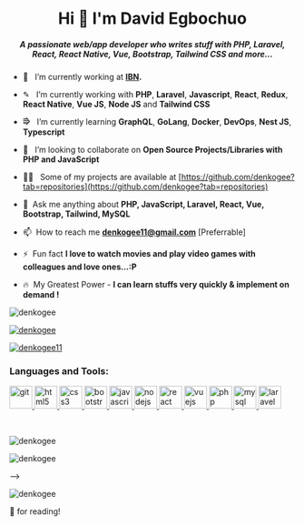 <h1 align="center">Hi 👋 I'm David Egbochuo</h1>

<h5 align="center">A passionate web/app developer who writes stuff with PHP, Laravel, React, React Native, Vue, Bootstrap, Tailwind CSS and more...</h5>


- 🔭  &nbsp; I’m currently working at  **[IBN](https://ibn.com.ng).**

- ✎ &nbsp; I’m currently working with  **PHP**, **Laravel**, **Javascript**, **React**, **Redux**, **React Native**, **Vue JS**, **Node JS** and **Tailwind CSS**

- ⭆  &nbsp; I’m currently learning **GraphQL**, **GoLang**, **Docker**, **DevOps**, **Nest JS**, **Typescript**

- 👯  &nbsp; I’m looking to collaborate on **Open Source Projects/Libraries with PHP and JavaScript**

- 👨‍💻  &nbsp; Some of my projects are available at [https://github.com/denkogee?tab=repositories](https://github.com/denkogee?tab=repositories)

- 💬  &nbsp;Ask me anything about **PHP, JavaScript, Laravel, React, Vue, Bootstrap, Tailwind, MySQL**

- 📫  &nbsp;How to reach me **denkogee11@gmail.com** [Preferrable]

<!-- - 📫  &nbsp;Urgent Contact **++2348163394819** [Not Preferrable in Normal Case] -->

- ⚡  &nbsp;Fun fact **I love to watch movies and play video games with colleagues and love ones...:P**

- 🔥 &nbsp;My Greatest Power - **I can learn stuffs very quickly & implement on demand !**


<p align="left"> <img src="https://komarev.com/ghpvc/?username=denkogee&label=Profile%20views&color=0e75b6&style=flat" alt="denkogee" /> </p>

<p align="left"> <a href="https://github.com/ryo-ma/github-profile-trophy"><img src="https://github-profile-trophy.vercel.app/?username=denkogee" alt="denkogee" /></a> </p>

<p align="left"> <a href="https://twitter.com/denkogee11" target="blank"><img src="https://img.shields.io/twitter/follow/denkogee11?logo=twitter&style=for-the-badge" alt="denkogee11" /></a> </p>
<h3 align="left">Languages and Tools:</h3>

<p align="left"><a href="https://git-scm.com/" target="_blank"> 
<img src="https://www.vectorlogo.zone/logos/git-scm/git-scm-icon.svg" alt="git" width="40" height="40"/> </a> 
<a href="https://www.w3.org/html/" target="_blank"> 
<img src="https://img.icons8.com/dusk/64/000000/html-5.png" alt="html5" width="40" height="40"/> </a>
<a href="https://www.w3schools.com/css/" target="_blank"> 
<img src="https://img.icons8.com/color/48/000000/css3.png" alt="css3" width="40" height="40"/> </a>
<a href="https://getbootstrap.com" target="_blank"> 
<img src="https://img.icons8.com/color/48/000000/bootstrap.png" alt="bootstrap" width="40" height="40"/> </a>
<a href="https://developer.mozilla.org/en-US/docs/Web/JavaScript" target="_blank"> 
<img src="https://img.icons8.com/color/48/000000/javascript.png" alt="javascript" width="40" height="40"/> </a>
<a href="https://nodejs.org" target="_blank"> 
<img src="https://img.icons8.com/color/48/000000/nodejs.png" alt="nodejs" width="40" height="40"/> </a>
<a href="https://reactjs.org/" target="_blank"> 
<img src="https://img.icons8.com/plasticine/48/000000/react.png" alt="react" width="40" height="40"/> </a>
<a href="https://vuejs.org/" target="_blank"> 
<img src="https://img.icons8.com/color/48/000000/vue-js.png" alt="vuejs" width="40" height="40"/> </a>
<a href="https://www.php.net" target="_blank"> 
<img src="https://img.icons8.com/color/48/000000/php.png" alt="php" width="40" height="40"/> </a>
<a href="https://www.mysql.com/" target="_blank"> 
<img src="https://img.icons8.com/color/48/000000/mysql.png" alt="mysql" width="40" height="40"/> </a>
<a href="https://laravel.com/" target="_blank"> 
<img src="https://img.icons8.com/fluent/48/000000/laravel.png" alt="laravel" width="40" height="40"/> </a>
</p>

<br />
<p align="left"><img src="https://github-readme-stats.vercel.app/api/top-langs/?username=denkogee&layout=compact&bg_color=0,232526,414345&icon_color=ffffff&title_color=ffffff&text_color=ffffff&line_height=30&v=5" alt="denkogee" /></p> 

 <p><img align="center" src="https://github-readme-stats.vercel.app/api?username=denkogee&show_icons=true&locale=en&theme=radical" alt="denkogee" /></p> -->

 <p><img align="center" src="https://github-readme-streak-stats.herokuapp.com/?user=denkogee&theme=radical" alt="denkogee" /></p>


<!-- ### 📺 Find Me in YouTube -->

<!-- YOUTUBE:START -->
<!-- - [#09 Redux Asyncthunk - API call in redux   Get and Post API call - Redux Basic to Advanced Tutorial](https://www.youtube.com/watch?v=70s4HiS-chg)
- [Web Development Full-Stack Course Project Demo Part 2  - Product Part Full  Live Demo](https://www.youtube.com/watch?v=39HqNI3S9d4)
- [Web Development Full-stack Course Final Project Demo - Multivendor Ecommerce Demo](https://www.youtube.com/watch?v=0xpGtR62XtQ)
- [Web Development Full Stack Complete Course Bangla - PHP, Laravel, React,  Next JS, Tailwind CSS](https://www.youtube.com/watch?v=Z8_U4YomqxU)
- [#10 Redux Complete Project Bangla Video Tutorial -  Complete Task management application CRUD](https://www.youtube.com/watch?v=Rqbk2YlxN2c) -->
<!-- YOUTUBE:END -->
<!-- <br /> -->

<!-- <h3 align="left">Connect with me:</h3> -->

<!-- <p align="left"><a href="mailto:manirujjamanakash@gmail.com" target="blank"><img align="center" src="https://img.icons8.com/color/64/000000/gmail-new.png" alt="denkogeeash" height="40" width="40" /></a>&nbsp;<a href="https://twitter.com/denkogee" target="blank" ><img align="center" src="https://img.icons8.com/cute-clipart/64/000000/twitter.png" alt="denkogeeash" height="40" width="40" /></a> &nbsp;<a href="https://www.linkedin.com/in/denkogeeash/" target="blank"><img align="center" src="https://image.flaticon.com/icons/png/512/174/174857.png" alt="denkogeeash" height="40" width="40" /></a> &nbsp;<a href="https://stackoverflow.com/users/5543577/maniruzzaman-akash" target="blank"><img align="center" src="https://img2.pngio.com/stackoverflow-icon-stack-overflow-png-512_512.png" alt="705293/denkogeeash" height="40" width="40" /></a> &nbsp;<a href="https://fb.com/maniruzzaman.akash" target="blank"><img align="center" src="https://upload.wikimedia.org/wikipedia/commons/4/44/Facebook_Logo.png" alt="denkogeeash" height="40" width="40" /></a> &nbsp;<a href="https://denkogeeash.medium.com/" target="blank"><img align="center" src="https://upload.wikimedia.org/wikipedia/commons/thumb/e/ec/Medium_logo_Monogram.svg/1200px-Medium_logo_Monogram.svg.png" alt="@denkogeeash" height="40" width="40" /></a> &nbsp;<a href="https://www.youtube.com/channel/UCHNblf0ynrP1DvoIO-ikgGg" target="blank"><img align="center" src="https://img.icons8.com/cute-clipart/64/000000/youtube.png" alt="denkogeeash" height="40" width="40" /></a> &nbsp;<a href="https://www.hackerrank.com/Maniruzzaman" target="blank"><img align="center" src="https://upload.wikimedia.org/wikipedia/commons/6/65/HackerRank_logo.png" alt="denkogeeash" height="40" width="40" /></a></p> -->
<!-- <br />

If you like my work you may consider buying me a ☕ / 🍕

<a href="https://www.patreon.com/maniruzzaman" target="_blank" title="Buy Me A Coffee"> <img src="https://camo.githubusercontent.com/45ce6667a35b63fd6a1ba6978d030a7f52ff5b1b262c5c8aa3ece29afc469ac8/68747470733a2f2f63646e2e6275796d6561636f666665652e636f6d2f627574746f6e732f76322f64656661756c742d7265642e706e67" alt="denkogeeash" width="200" />
 </a> -->

🙏 for reading!